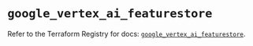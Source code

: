 # `google_vertex_ai_featurestore`

Refer to the Terraform Registry for docs: [`google_vertex_ai_featurestore`](https://registry.terraform.io/providers/hashicorp/google-beta/6.4.0/docs/resources/google_vertex_ai_featurestore).

